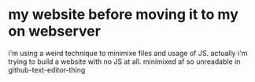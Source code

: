 # my website before moving it to my on webserver

i'm using a weird technique to minimixe files and usage of JS. actually i'm trying to build a website with no JS at all.
minimixed af so unreadable in github-text-editor-thing